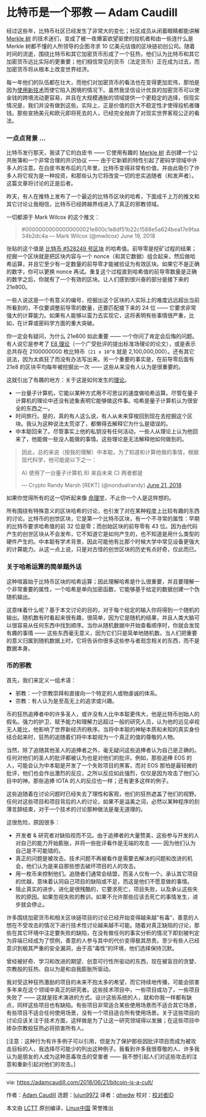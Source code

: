 比特币是一个邪教 — Adam Caudill
======
经过这些年，比特币社区已经发生了非常大的变化；社区成员从闭着眼睛都能讲解 [Merkle 树][1] 的技术迷们，变成了被一夜爆富欲望驱使的投机者和由一些连什么是 Merkle 树都不懂的人所领导的企图寻求 10 亿美元估值的区块链初创公司。随着时间的流逝，围绕比特币和其它加密货币形成了一个狂热，他们认为比特币和其它加密货币远比实际的更重要；他们相信常见的货币（法定货币）正在成为过去，而加密货币将从根本上改变世界经济。

每一年他们的队伍都在壮大，而他们对加密货币的看法也在变得更加宏伟，那怕是因为[使用新技术][2]而使它陷入困境的情况下。虽然我坚信设计优良的加密货币可以使金钱的跨境流动更容易，并且在大规模通胀的领域提供一个更稳定的选择，但现实情况是，我们并没有做到这些。实际上，正是价值的巨大不稳定性才使得投机者赚钱。那些宣扬美元和欧元即将死去的人，已经完全抛弃了对现实世界客观公正的看法。

### 一点点背景 …

比特币发行那天，我读了它的白皮书 —— 它使用有趣的 [Merkle 树][1] 去创建一个公共账簿和一个非常合理的共识协议 —— 由于它新颖的特性引起了密码学领域中许多人的注意。在白皮书发布后的几年里，比特币变得非常有价值，并由此吸引了许多人将它视为是一种投资，和那些认为它将改变一切的忠实追随者（和发声者）。这篇文章将讨论的正是后者。

昨天，有人在推特上发布了一个最近的比特币区块的哈希，下面成千上万的推文和其它讨论让我相信，比特币已经跨越界线进入了真正的邪教领域。

一切都源于 Mark Wilcox 的这个推文：

> #00000000000000000021e800c1e8df51b22c1588e5a624bea17e9faa34b2dc4a
> — Mark Wilcox (@mwilcox) June 19, 2018

张贴的这个值是 [比特币 #528249 号区块][3] 的哈希值。前导零是挖矿过程的结果；挖掘一个区块就是把区块内容与一个 nonce（和其它数据）组合起来，然后做哈希运算，并且它至少有一定数量的前导零才能被验证为有效区块。如果它不是正确的数字，你可以更换 nonce 再试。重复这个过程直到哈希值的前导零数量是正确的数字之后，你就有了一个有效的区块。让人们感到很兴奋的部分是接下来的 21e800。

一些人说这是一个有意义的编号，挖掘出这个区块的人实际上的难度远远超出当前所看到的，不仅要调整前导零的数量，还要匹配接下来的 24 位 —— 它要求非常强大的计算能力。如果有人能够以蛮力去实现它，这将表明有些事情很严重，比如，在计算或密码学方面的重大突破。

你一定会有疑问，为什么 21e800 如此重要 —— 一个你问了肯定会后悔的问题。有人说它是参考了 [E8 理论][4]（一个广受批评的提出标准场理论的论文），或是表示总共存在 2100000000 枚比特币（`21 x 10^8` 就是 2,100,000,000）。还有其它说法，因为太疯狂了而没有办法写出来。另一个重要的事实是，在前导零后面有 21e8 的区块平均每年被挖掘出一次 —— 这些从来没有人认为是很重要的。

这就引出了有趣的地方：关于这是如何发生的[理论][5]。

  * 一台量子计算机，它能以某种方式用不可思议的速度做哈希运算。尽管在量子计算机的理论中还没有迹象表明它能够做这件事。哈希是量子计算机认为很安全的东西之一。
  * 时间旅行。是的，真的有人这么说，有人从未来穿梭回到现在去挖掘这个区块。我认为这种说法太荒谬了，都懒得去解释它为什么是错误的。
  * 中本聪回来了。尽管事实上他的私钥没有任何活动，一些人从理论上认为他回来了，他能做一些没人能做的事情。这些理论是无法解释他如何做到的。



> 因此，总的来说（按我的理解）中本聪，为了知道和计算他做的事情，根据现代科学，他可能是以下之一：
>
>  A) 使用了一台量子计算机
>  B) 来自未来
>  C) 两者都是
>
> — Crypto Randy Marsh [REKT] (@nondualrandy) [June 21, 2018][6]

如果你觉得所有的这一切听起来像 [命理学][7]，不止你一个人是这样想的。

所有围绕有特殊意义的区块哈希的讨论，也引发了对在某种程度上比较有趣的东西的讨论。比特币的创世区块，它是第一个比特币区块，有一个不寻常的属性：早期的比特币要求哈希值的前 32 位是零；而创始区块的前导零有 43 位。因为由代码产生的创世区块从不会发布，它不知道它是如何产生的，也不知道是用什么类型的硬件产生的。中本聪有学术背景，因此可能他有比那个时候大学中常见设备更强大的计算能力。从这一点上说，只是对古怪的创世区块的历史有点好奇，仅此而已。

### 关于哈希运算的简单题外话

这种喧嚣始于比特币区块的哈希运算；因此理解哈希是什么很重要，并且要理解一个非常重要的属性，一个哈希是单向加密函数，它能够基于给定的数据创建一个伪随机输出。

这意味着什么呢？基于本文讨论的目的，对于每个给定的输入你将得到一个随机的输出。随机数有时看起来很有趣，很简单，因为它是随机的结果，并且人类大脑可以很容易从任何东西中找到顺序。当你从随机数据中开始查看顺序时，你就会发现有趣的事情 —— 这些东西毫无意义，因为它们只是简单地随机数。当人们把重要的意义归属到随机数据上时，它将告诉你很多这些参与者观念相关的东西，而不是数据本身。

### 币的邪教

首先，我们来定义一组术语：

  * 邪教：一个宗教崇拜和直接向一个特定的人或物虔诚的体系。
  * 宗教：有人认为是至高无上的追求或兴趣。



币的狂热追捧者中的许多圣人，或许没有人比中本聪更伟大，他是比特币创始人的假名。强力的护卫、赋予能力和理解力远超过一般的研究人员，认为他的远见卓视无人能比，他影响了世界新经济的秩序。当将中本聪的神秘本质和未知的真实身份结合起来时，狂热的追随着们将中本聪视为一个真正的值的尊敬的人物。

当然，除了追随其他圣人的追捧者之外，毫无疑问这些追捧者认为自己是正确的。任何对他们的圣人的批评都被认为也是对他们的批评。例如，那些追捧 EOS 的人，可能会认为中本聪是开发了一个失败项目的黑客，而对 EOS 那怕是最轻微的批评，他们也会作出激烈的反应，之所以反应如此强烈，仅仅是因为攻击了他们心目中的神。那些追捧 IOTA 的人的反应也一样；还有更多这样的例子。

这些追随着在讨论问题时已经失去了理性和客观，他们的狂热遮盖了他们的视野。任何对这些项目和项目背后的人的讨论，如果不是溢美之词，必然以某种程序的刻薄言辞结束，对于一个技术的讨论那种做法是毫无道理的。

这很危险，原因很多：

  * 开发者 & 研究者对缺陷视而不见。由于追捧者的大量赞美，这些参与开发的人对自己的能力开始膨胀，并将一些批评看作是无端的攻击 —— 因为他们认为自己是不可能错的。
  * 真正的问题是被攻击。技术问题不再被看作是需要去解决的问题和改进的机会，他们认为是来自那些想去破坏项目的人的攻击。
  * 用一枚币来控制他们。追随者们通常会结盟，而圣人仅有一个。承认其它项目的优越，意味着认同自己项目的缺陷或不足，而这是他们不愿意做的事情。
  * 阻止真实的进步。进化是很残酷的，它要求死亡，项目失败，以及承认这些失败的原因。如果忽视失败的教训，如果不允许那些应该去死亡的事情发生，进步就会停止。



许多围绕加密货币和相关区块链项目的讨论已经开始变得越来越”有毒“，善意的人想在不受攻击的情况下进行技术性讨论越来越不可能。随着对真正缺陷的讨论，那些在其它环境中注定要失败的缺陷，在没有做任何的事实分析的情况下即刻被判定为异端已经成为了惯例，善意的人参与其中的代价变得极其昂贵。至少有些人已经意识到极其严重的安全漏洞，由于高“毒性”的环境，他们选择保持沉默。

曾经被好奇、学习和改进的期望、创意可行性所驱动的东西，现在被盲目的贪婪、宗教般的狂热、自以为是和自我膨胀所驱动。

我对受这种狂热激励的项目的未来不抱太多的希望，而它持续地传播，可能会损害多年来在这个领域中真正的研究者。这些技术项目中，一些项目成功了，一些项目失败了 —— 这就是技术演进的方式。设计这些系统的人，就和你我一样都有缺点，同样这些项目也有缺陷。有些项目非常适合某些使用场景而不适合其它场景，有些项目不适合任何使用场景，没有一个项目适合所有使用场景。关于这些项目的讨论应该关注于技术方面，这样做是为了让这一研究领域得以发展；在这些项目中掺杂宗教般狂热必将损害所有人。

[注意：这种行为有许多例子可以引用，但是为了保护那些因批评项目而成为被攻击目标的人，我选择尽可能少的列出这种例子。我看到许多我很尊敬的人、许多我认为是朋友的人成为这种恶毒攻击的受害者 —— 我不想引起人们对这些攻击的注意和重新引起对他们的攻击。]



--------------------------------------------------------------------------------

via: https://adamcaudill.com/2018/06/21/bitcoin-is-a-cult/

作者：[Adam Caudill][a]
选题：[lujun9972](https://github.com/lujun9972)
译者：[qhwdw](https://github.com/qhwdw)
校对：[校对者ID](https://github.com/校对者ID)

本文由 [LCTT](https://github.com/LCTT/TranslateProject) 原创编译，[Linux中国](https://linux.cn/) 荣誉推出

[a]:https://adamcaudill.com/author/adam/
[1]:https://en.wikipedia.org/wiki/Merkle_tree
[2]:https://hackernoon.com/how-crypto-kitties-disrupted-the-ethereum-network-845c22aa1e6e
[3]:https://blockchain.info/block-height/528249
[4]:https://en.wikipedia.org/wiki/An_Exceptionally_Simple_Theory_of_Everything
[5]:https://medium.com/@coop__soup/00000000000000000021e800c1e8df51b22c1588e5a624bea17e9faa34b2dc4a-cd4b67d446be
[6]:https://twitter.com/nondualrandy/status/1009609117768605696?ref_src=twsrc%5Etfw
[7]:https://en.wikipedia.org/wiki/Numerology
